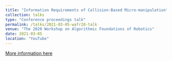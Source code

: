 ```yaml
---
title: "Information Requirements of Collision-Based Micro-manipulation"
collection: talks
type: "Conference proceedings talk"
permalink: /talks/2021-03-05-wafr20-talk
venue: "The 2020 Workshop on Algorithmic Foundations of Robotics"
date: 2021-03-05
location: "YouTube"
---
```


[More information here](https://www.youtube.com/watch?v=rdep5EfSD-0)
